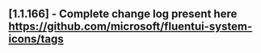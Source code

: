 ## [1.1.166] - Complete change log present here https://github.com/microsoft/fluentui-system-icons/tags